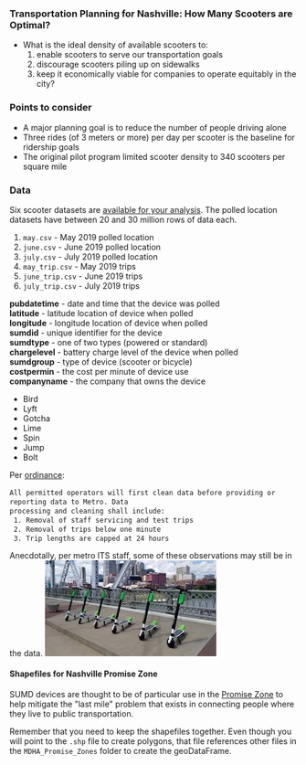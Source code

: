 ### Transportation Planning for Nashville: How Many Scooters are Optimal?
 * What is the ideal density of available scooters to:
    1.  enable scooters to serve our transportation goals
    2. discourage scooters piling up on sidewalks
    3. keep it economically viable for companies to operate equitably in the city?
### Points to consider
* A major planning goal is to reduce the number of people driving alone
* Three rides (of 3 meters or more) per day per scooter is the baseline for ridership goals
* The original pilot program limited scooter density to 340 scooters per square mile


### Data
Six scooter datasets are [available for your analysis](https://drive.google.com/drive/folders/10u81gy8_dWs77c-Kbk8IqjW9Vmgo8PEJ?usp=sharing). The polled location datasets have between 20 and 30 million rows of data each.
1. `may.csv` - May 2019 polled location
2. `june.csv` - June 2019 polled location 
3. `july.csv` - July 2019 polled location
4. `may_trip.csv` - May 2019 trips
5. `june_trip.csv` - June 2019 trips
6. `july_trip.csv` - July 2019 trips
  

**pubdatetime** - date and time that the device was polled  
**latitude** - latitude location of device when polled  
**longitude** - longitude location of device when polled  
**sumdid** - unique identifier for the device  
**sumdtype** - one of two types (powered or standard)  
**chargelevel** - battery charge level of the device when polled  
**sumdgroup** - type of device (scooter or bicycle)  
**costpermin** - the cost per minute of device use  
**companyname** - the company that owns the device  
- Bird  
- Lyft  
- Gotcha  
- Lime  
- Spin  
- Jump  
- Bolt

Per [ordinance](https://www.nashville.gov/Metro-Clerk/Legislative/Ordinances/Details/7d2cf076-b12c-4645-a118-b530577c5ee8/2015-2019/BL2018-1202.aspx): 
```
All permitted operators will first clean data before providing or reporting data to Metro. Data 
processing and cleaning shall include:  
 1. Removal of staff servicing and test trips
 2. Removal of trips below one minute
 3. Trip lengths are capped at 24 hours
 ```
Anecdotally, per metro ITS staff, some of these observations may still be in the data.
![scooters](images/scooters.jpeg)
#### Shapefiles for Nashville Promise Zone 
SUMD devices are thought to be of particular use in the [Promise Zone](https://www.nashville.gov/Mayors-Office/Promise-Zone/Basics.aspx) to help mitigate the "last mile" problem that exists in connecting people where they live to public transportation.

Remember that you need to keep the shapefiles together. Even though you will point to the `.shp` file to create polygons, that file references other files in the `MDHA_Promise_Zones` folder to create the geoDataFrame.
